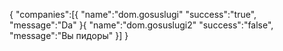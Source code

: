 {
  "companies":[{
    "name":"dom.gosuslugi"
    "success":"true",
    "message":"Da"
  }{
    "name":"dom.gosuslugi2"
    "success":"false",
    "message":"Вы пидоры"
  }]
}
